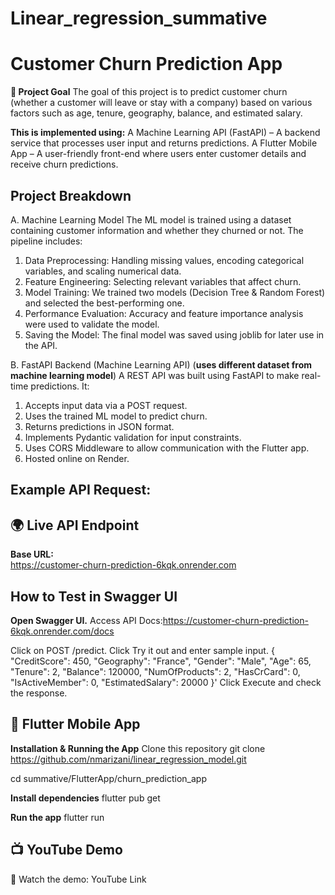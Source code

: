 # Linear_regression_summative

# Customer Churn Prediction App 

**🚀 Project Goal**
The goal of this project is to predict customer churn (whether a customer will leave or stay with a company) based on various factors such as age, tenure, geography, balance, and estimated salary.

**This is implemented using:**
A Machine Learning API (FastAPI) – A backend service that processes user input and returns predictions.
A Flutter Mobile App – A user-friendly front-end where users enter customer details and receive churn predictions.

## Project Breakdown
A. Machine Learning Model
The ML model is trained using a dataset containing customer information and whether they churned or not. The pipeline includes:
1.  Data Preprocessing: Handling missing values, encoding categorical variables, and scaling numerical data.
2. Feature Engineering: Selecting relevant variables that affect churn.
3. Model Training: We trained two models (Decision Tree & Random Forest) and selected the best-performing one.
4. Performance Evaluation: Accuracy and feature importance analysis were used to validate the model.
5. Saving the Model: The final model was saved using joblib for later use in the API.

B.  FastAPI Backend (Machine Learning API) (**uses different dataset from machine learning model**)
A REST API was built using FastAPI to make real-time predictions. It:
1. Accepts input data via a POST request.
2. Uses the trained ML model to predict churn.
3. Returns predictions in JSON format.
4. Implements Pydantic validation for input constraints.
5. Uses CORS Middleware to allow communication with the Flutter app.
6. Hosted online on Render.

## Example API Request:
## 🌍 Live API Endpoint
**Base URL:**  
https://customer-churn-prediction-6kqk.onrender.com

## How to Test in Swagger UI
**Open Swagger UI.**
Access API Docs:https://customer-churn-prediction-6kqk.onrender.com/docs

Click on POST /predict.
Click Try it out and enter sample input.
{
    "CreditScore": 450,
    "Geography": "France",
    "Gender": "Male",
    "Age": 65,
    "Tenure": 2,
    "Balance": 120000,
    "NumOfProducts": 2,
    "HasCrCard": 0,
    "IsActiveMember": 0,
    "EstimatedSalary": 20000
  }'
Click Execute and check the response.

## 📱 Flutter Mobile App
**Installation & Running the App**
Clone this repository
git clone https://github.com/nmarizani/linear_regression_model.git

cd summative/FlutterApp/churn_prediction_app

**Install dependencies**
flutter pub get

**Run the app**
flutter run

## 📺 YouTube Demo
🎥 Watch the demo: YouTube Link
